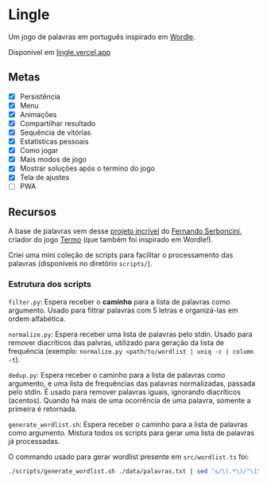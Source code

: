 # Lingle

Um jogo de palavras em português inspirado em [Wordle](https://www.nytimes.com/games/wordle/index.html).

Disponível em [lingle.vercel.app](https://lingle.vercel.app)

## Metas

- [x] Persistência
- [x] Menu
- [x] Animações
- [x] Compartilhar resultado
- [x] Sequência de vitórias
- [x] Estatísticas pessoais
- [x] Como jogar
- [x] Mais modos de jogo
- [x] Mostrar soluções após o termino do jogo
- [x] Tela de ajustes
- [ ] PWA

## Recursos

A base de palavras vem desse [projeto incrível](https://github.com/fserb/pt-br) do [Fernando Serboncini](https://fserb.com/), criador do jogo [Termo](https://term.ooo) (que também foi inspirado em Wordle!).

Criei uma mini coleção de scripts para facilitar o processamento das palavras (disponíveis no diretório `scripts/`).

### Estrutura dos scripts

`filter.py`: Espera receber o **caminho** para a lista de palavras como argumento. Usado para filtrar palavras com 5 letras e organizá-las em ordem alfabética.

`normalize.py`: Espera receber uma lista de palavras pelo stdin. Usado para remover diacríticos das palvras, utilizado para geração da lista de frequência (exemplo: `normalize.py <path/to/wordlist | uniq -c | column -t`).

`dedup.py`: Espera receber o caminho para a lista de palavras como argumento, e uma lista de frequências das palavras normalizadas, passada pelo stdin. É usado para remover palavras iguais, ignorando diacríticos (acentos). Quando há mais de uma ocorrência de uma palavra, somente a primeira é retornada.

`generate_wordlist.sh`: Espera receber o caminho para a lista de palavras como argumento. Mistura todos os scripts para gerar uma lista de palavras já processadas.

O commando usado para gerar wordlist presente em `src/wordlist.ts` foi:

```sh
./scripts/generate_wordlist.sh ./data/palavras.txt | sed 's/\(.*\)/"\1",/'
```
